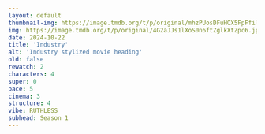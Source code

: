 ```yaml
---
layout: default
thumbnail-img: https://image.tmdb.org/t/p/original/mhzPUosDFuHOX5FpFfilnt1Qsv8.png
img: https://image.tmdb.org/t/p/original/4G2aJJs1lXoS0n6ftZglkXtZpc6.jpg
date: 2024-10-22
title: 'Industry'
alt: 'Industry stylized movie heading'
old: false
rewatch: 2
characters: 4
super: 0
pace: 5
cinema: 3
structure: 4
vibe: RUTHLESS
subhead: Season 1
---
```


